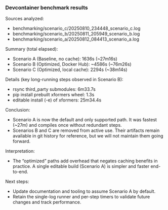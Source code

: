 ### Devcontainer benchmark results

Sources analyzed:
- benchmarking/scenario_c/20250810_234448_scenario_c.log
- benchmarking/scenario_b/20250811_205949_scenario_b.log
- benchmarking/scenario_a/20250812_084413_scenario_a.log

Summary (total elapsed):
- Scenario A (Baseline, no cache): 1636s (~27m16s)
- Scenario B (Optimized, Docker Hub): ~4586s (~76m26s)
- Scenario C (Optimized, local cache): 2294s (~38m14s)

Details (key long-running steps observed in Scenario B):
- rsync third_party submodules: 6m33.7s
- pip install prebuilt xformers wheel: 1.3s
- editable install (-e) of xformers: 25m34.4s

Conclusion:
- Scenario A is now the default and only supported path. It was fastest (~27m) and compiles once without redundant steps.
- Scenarios B and C are removed from active use. Their artifacts remain available in git history for reference, but we will not maintain them going forward.

Interpretation:
- The “optimized” paths add overhead that negates caching benefits in practice. A single editable build (Scenario A) is simpler and faster end-to-end.

Next steps:
- Update documentation and tooling to assume Scenario A by default.
- Retain the single-log runner and per-step timers to validate future changes and track performance.


